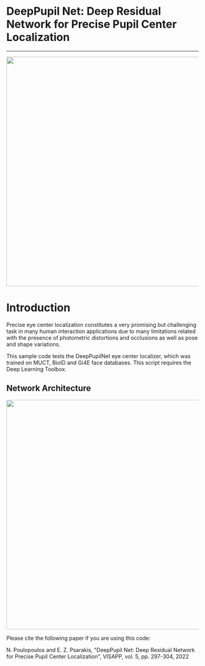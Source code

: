 # DeepPupil Net: Deep Residual Network for Precise Pupil Center Localization

--------------------------------------------

<img src = "https://github.com/npoul/npoul.github.io/blob/master/images/Precise%20Localizations.jpg" width = 600>


# Introduction

Precise eye center localization constitutes a very promising but challenging task in many human interaction
applications due to many limitations related with the presence of photometric distortions and occlusions as well
as pose and shape variations. 

This sample code tests the DeepPupilNet eye center localizer, which was 
trained on MUCT, BioID and Gi4E face databases. This script requires the 
Deep Learning Toolbox.

## Network Architecture

<img src = "https://github.com/npoul/npoul.github.io/blob/master/images/DeepEye.png" width = 600>

Please cite the following paper if you are using this code:

N. Poulopoulos and E. Z. Psarakis, "DeepPupil Net: Deep Residual Network for Precise Pupil Center Localization", VISAPP, vol. 5, pp. 297-304, 2022


            

